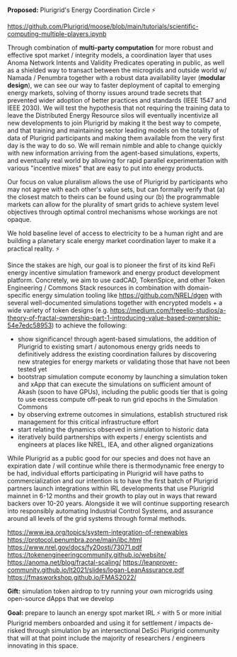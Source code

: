**Proposed:** Plurigrid's Energy Coordination Circle ⚡️

https://github.com/Plurigrid/moose/blob/main/tutorials/scientific-computing-multiple-players.ipynb

Through combination of **multi-party computation** for more robust and effective spot market / integrity models, a coordination layer that uses Anoma Network Intents and Validity Predicates operating in public, as well as a shielded way to transact between the microgrids and outside world w/ Namada / Penumbra together with a robust data availability layer (**modular design**), we can see our way to faster deployment of capital to emerging energy markets, solving of thorny issues around trade secrets that prevented wider adoption of better practices and standards (IEEE 1547 and IEEE 2030). We will test the hypothesis that not requiring the training data to leave the Distributed Energy Resource silos will eventually incentivize all new developments to join Plurigrid by making it the best way to compete, and that training and maintaining sector leading models on the totality of data of Plurigrid participants and making them available from the very first day is the way to do so. We will remain nimble and able to change quickly with new information arriving from the agent-based simulations, experts, and eventually real world by allowing for rapid parallel experimentation with various "incentive mixes" that are easy to put into energy products.

Our focus on value pluralism allows the use of Plurigrid by participants who may not agree with each other's value sets, but can formally verify that (a) the closest match to theirs can be found using our (b) the programmable markets can allow for the plurality of smart grids to achieve system level objectives through optimal control mechanisms whose workings are not opaque.

We hold baseline level of access to electricity to be a human right and are building a planetary scale energy market coordination layer to make it a practical reality. ⚡️

Since the stakes are high, our goal is to pioneer the first of its kind ReFi energy incentive simulation framework and energy product development platform. Concretely, we aim to use cadCAD, TokenSpice, and other Token Engineering / Commons Stack resources in combination with domain-specific energy simulation tooling like https://github.com/NREL/dgen with several well-documented simulations together with encrypted models + a wide variety of token designs (e.g. https://medium.com/freeelio-studios/a-theory-of-fractal-ownership-part-1-introducing-value-based-ownership-54e7edc58953) to achieve the following:

- show significance! through agent-based simulations, the addition of Plurigrid to existing smart / autonomous energy grids needs to definitively address the existing coordination failures by discovering new strategies for energy markets or validating those that have not been tested yet
- bootstrap simulation compute economy by launching a simulation token and xApp that can execute the simulations on sufficient amount of Akash (soon to have GPUs), including the public goods tier that is going to use excess compute off-peak to run grid epochs in the Simulation Commons
- by observing extreme outcomes in simulations, establish structured risk management for this critical infrastructure effort
- start relating the dynamics observed in simulation to historic data
- iteratively build partnerships with experts / energy scientists and engineers at places like NREL, IEA, and other aligned organizations

While Plurigrid as a public good for our species and does not have an expiration date / will  continue while there is thermodynamic free energy to be had, individual efforts participating in Plurigrid will have paths to commercialization and our intention is to have the first batch of Plurigrid partners launch integrations within IRL developments that use Plurigrid mainnet in 6-12 months and their growth to play out in ways that reward backers over 10-20 years. Alongside it we will continue supporting research into responsibly automating Industrial Control Systems, and assurance around all levels of the grid systems through formal methods.

https://www.iea.org/topics/system-integration-of-renewables
https://protocol.penumbra.zone/main/ibc.html
https://www.nrel.gov/docs/fy20osti/73071.pdf
https://tokenengineeringcommunity.github.io/website/
https://anoma.net/blog/fractal-scaling/
https://leanprover-community.github.io/lt2021/slides/logan-LeanAssurance.pdf
https://fmasworkshop.github.io/FMAS2022/


**Gift:** simulation token airdrop to try running your own microgrids using open-source dApps that we develop

**Goal:** prepare to launch an energy spot market IRL ⚡️ with 5 or more initial Plurigrid members onboarded and using it for settlement / impacts de-risked through simulation by an intersectional DeSci Plurigrid community that will at that point include the majority of researchers / engineers innovating in this space.